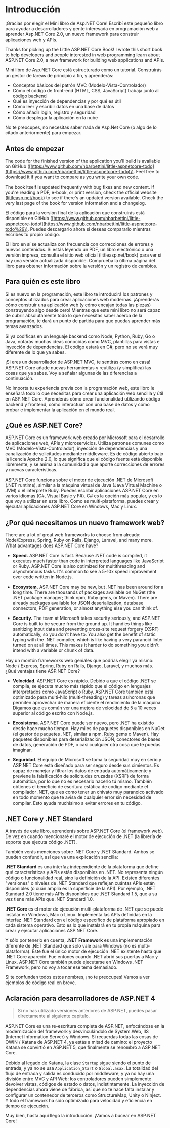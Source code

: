 # Introducción

¡Gracias por elegir el Mini libro de Asp.NET Core! Escribí este pequeño libro para ayudar a desarrolladores y gente interesada en programación web a aprender Asp.NET Core 2.0, un nuevo framework para construir aplicaciones web y APIs.

Thanks for picking up the Little ASP.NET Core Book! I wrote this short book to help developers and people interested in web programming learn about ASP.NET Core 2.0, a new framework for building web applications and APIs.

Mini libro de Asp.NET Core está estructurado como un tutorial. Construirás un gestor de tareas de principio a fin, y aprenderás:

* Conceptos básicos del patrón MVC \(Modelo-Vista-Controlador\)
* Cómo el código de front-end \(HTML, CSS, JavaScript\) trabaja junto al código backend
* Qué es inyección de dependencias y por qué es útil
* Cómo leer y escribir datos en una base de datos
* Cómo añadir login, registro y seguridad
* Cómo desplegar la aplicación en la nube

No te preocupes, no necesitas saber nada de Asp.Net Core \(o algo de lo citado anteriormente\) para empezar.

## Antes de empezar

The code for the finished version of the application you'll build is available on GitHub \([https://www.github.com/nbarbettini/little-aspnetcore-todo](https://www.github.com/nbarbettini/little-aspnetcore-todo)\). Feel free to download it if you want to compare as you write your own code.

The book itself is updated frequently with bug fixes and new content. If you're reading a PDF, e-book, or print version, check the official website \([littleasp.net/book](http://www.littleasp.net/book)\) to see if there's an updated version available. Check the very last page of the book for version information and a changelog.

El código para la versión final de la aplicación que construirás está disponible en GitHub \([https://www.github.com/nbarbettini/little-aspnetcore-todo\](https://www.github.com/nbarbettini/little-aspnetcore-todo%29\). Puedes descargarlo ahora si deseas compararlo mientras escribes tu propio código.

El libro en sí se actualiza con frecuencia con correcciones de errores y nuevos contenidos. Si estás leyendo un PDF, un libro electrónico o una versión impresa, consulta el sitio web oficial \(littleasp.net/book\) para ver si hay una versión actualizada disponible. Comprueba la última página del libro para obtener información sobre la versión y un registro de cambios.

## Para quién es este libro

Si es nuevo en la programación, este libro te introducirá los patrones y conceptos utilizados para crear aplicaciones web modernas. ¡Aprenderás cómo construir una aplicación web \(y cómo encajan todas las piezas\) construyendo algo desde cero! Mientras que este mini libro no será capaz de cubrir absolutamente todo lo que necesitas saber acerca de la programación, te dará un punto de partida para que puedas aprender más temas avanzados.

Si ya codificas en un lenguaje backend como Node, Python, Ruby, Go o Java, notarás muchas ideas conocidas como MVC, plantillas para vistas e inyección de dependencias. El código estará en C\#, pero no se verá muy diferente de lo que ya sabes.

¡Si eres un desarrollador de ASP.NET MVC, te sentirás como en casa! ASP.NET Core añade nuevas herramientas y reutiliza \(y simplifica\) las cosas que ya sabes. Voy a señalar algunas de las diferencias a continuación.

No importa tu experiencia previa con la programación web, este libro le enseñará todo lo que necesitas para crear una aplicación web sencilla y útil en ASP.NET Core. Aprenderás cómo crear funcionalidad utilizando código backend y frontend, cómo interactuar con una base de datos y cómo probar e implementar la aplicación en el mundo real.

## ¿Qué es ASP.NET Core?

ASP.NET Core es un framework web creado por Microsoft para el desarrollo de aplicaciones web, APIs y microservicios. Utiliza patrones comunes como MVC \(Modelo-Vista-Controlador\), inyección de dependencias y una canalización de solicitudes mediante middleware. Es de código abierto bajo la licencia Apache 2.0, lo que significa que el código fuente está disponible libremente, y se anima a la comunidad a que aporte correcciones de errores y nuevas características.

ASP.NET Core funciona sobre el motor de ejecución .NET de Microsoft \(.NET runtime\), similar a la máquina virtual de Java \(Java Virtual Machine o JVM\) o el intérprete Ruby. Puedes escribir aplicaciones ASP.NET Core en varios idiomas \(C\#, Visual Basic y F\#\). C\# es la opción más popular, y es lo que voy a utilizar en este libro. Como es multi-plataforma, puedes crear y ejecutar aplicaciones ASP.NET Core en Windows, Mac y Linux.

## ¿Por qué necesitamos un nuevo framework web?

There are a lot of great web frameworks to choose from already: Node/Express, Spring, Ruby on Rails, Django, Laravel, and many more. What advantages does ASP.NET Core have?

* **Speed.** ASP.NET Core is fast. Because .NET code is compiled, it executes much faster than code in interpreted languages like JavaScript or Ruby. ASP.NET Core is also optimized for multithreading and asynchronous tasks. It's common to see a 5-10x speed improvement over code written in Node.js.

* **Ecosystem.** ASP.NET Core may be new, but .NET has been around for a long time. There are thousands of packages available on NuGet \(the .NET package manager; think npm, Ruby gems, or Maven\). There are already packages available for JSON deserialization, database connectors, PDF generation, or almost anything else you can think of.

* **Security.** The team at Microsoft takes security seriously, and ASP.NET Core is built to be secure from the ground up. It handles things like sanitizing input data and preventing cross-site request forgery \(XSRF\) automatically, so you don't have to. You also get the benefit of static typing with the .NET compiler, which is like having a very paranoid linter turned on at all times. This makes it harder to do something you didn't intend with a variable or chunk of data.

Hay un montón frameworks web geniales que podrías elegir ya mismo: Node / Express, Spring, Ruby on Rails, Django, Laravel, y muchos más. ¿Qué ventajas tiene ASP.NET Core?

* **Velocidad**. ASP.NET Core es rápido. Debido a que el código .NET se compila, se ejecuta mucho más rápido que el código en lenguajes interpretados como JavaScript o Ruby. ASP.NET Core también está optimizado para multi-hilo \(multi-threading\) y tareas asíncronas que permiten aprovechar de manera eficiente el rendimiento de la máquina. Digamos que es común ver una mejora de velocidad de 5 a 10 veces superior al código escrito con Node.js.

* **Ecosistema**. ASP.NET Core puede ser nuevo, pero .NET ha existido desde hace mucho tiempo. Hay miles de paquetes disponibles en NuGet \(el gestor de paquetes .NET, similar a npm, Ruby gems o Maven\). Hay paquetes disponibles para deserialización JSON, conectores de bases de datos, generación de PDF, o casi cualquier otra cosa que te puedas imaginar.

* **Seguridad**. El equipo de Microsoft se toma la seguridad muy en serio y ASP.NET Core está diseñado para ser seguro desde sus cimientos. Es capaz de manejar y filtrar los datos de entrada automáticamente y previene la falsificación de solicitudes cruzadas \(XSRF\) de forma automática, por lo que no es necesario hacerlo tú mismo. También obtienes el beneficio de escritura estática de código mediante el compilador .NET, que es como tener un chivato muy paranoico activado en todo momento que te avisa de cualquier error sin necesidad de compilar. Esto ayuda muchísimo a evitar errores en tu código.

## .NET Core y .NET Standard

A través de este libro, aprenderás sobre ASP.NET Core \(el framework web\). De vez en cuando mencionaré el motor de ejecución de .NET \(la librería de soporte que ejecuta código .NET\).

También verás menciones sobre .NET Core y .NET Standard. Ambos se pueden confundir, así que va una explicación sencilla:

**.NET Standard** es una interfaz independiente de la plataforma que define qué características y APIs están disponibles en .NET. No representa ningún código o funcionalidad real, sino la definición de la API. Existen diferentes "versiones" o niveles de .NET Standard que reflejan cuántas APIs están disponibles \(o cuán amplia es la superficie de la API\). Por ejemplo, .NET Standard 2.0 tiene más APIs disponibles que .NET Standard 1.5, que a su vez tiene más APIs que .NET Standard 1.0.

**.NET Core** es el motor de ejecución multi-plataforma de .NET que se puede instalar en Windows, Mac o Linux. Implementa las APIs definidas en la interfaz .NET Standard con el código específico de plataforma apropiado en cada sistema operativo. Esto es lo que instalará en tu propia máquina para crear y ejecutar aplicaciones ASP.NET Core.

Y sólo por tenerlo en cuenta, **.NET Framework** es una implementación diferente de .NET Standard que solo vale para Windows \(no es multi-plataforma\). Éste fue el único motor de ejecución .NET existente hasta que .NET Core apareció. Fue entones cuando .NET abrió sus puertas a Mac y Linux. ASP.NET Core también puede ejecutarse en Windows .NET Framework, pero no voy a tocar ese tema demasiado.

Si te confunden todos estos nombres, ¡no te preocupes! Vamos a ver ejemplos de código real en breve.

## Aclaración para desarrolladores de ASP.NET 4

> Si no has utilizado versiones anteriores de ASP.NET, puedes pasar directamente al siguiente capítulo.

ASP.NET Core es una re-escritura completa de ASP.NET, enfocándose en la modernización del framework y desvinculándolo de System.Web, IIS \(Internet Information Server\) y Windows. Si recuerdas todas las cosas de OWIN / Katana de ASP.NET 4, ya estás a mitad de camino: el proyecto Katana se convirtió en ASP.NET 5, que finalmente se renombró a ASP.NET Core.

Debido al legado de Katana, la clase `Startup` sigue siendo el punto de entrada, y ya no se usa `Application_Start` o `Global.asax`. La totalidad del flujo de entrada y salida es conducido por middleware, y ya no hay una división entre MVC y API Web: los controladores pueden simplemente devolver vistas, códigos de estado o datos, indistintamente. La inyección de dependencias ahora viene de fábrica, así que no te hace falta instalar y configurar un contenedor de terceros como StructureMap, Unity o Ninject. Y todo el framework ha sido optimizado para velocidad y eficiencia en tiempo de ejecución.

Muy bien, hasta aquí llegó la introducción. ¡Vamos a bucear en ASP.NET Core!

